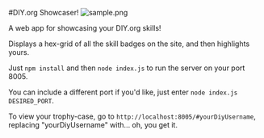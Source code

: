 #DIY.org Showcaser!
![sample.png](Sample)

A web app for showcasing your DIY.org skills!

Displays a hex-grid of all the skill badges on the site, and then highlights yours.

Just `npm install` and then `node index.js` to run the server on your port 8005.

You can include a different port if you'd like, just enter `node index.js DESIRED_PORT`.

To view your trophy-case, go to `http://localhost:8005/#yourDiyUsername`, replacing "yourDiyUsername" with... oh, you get it.